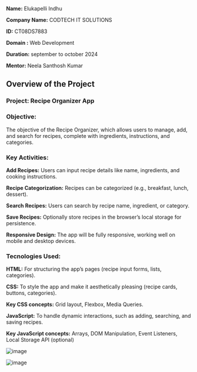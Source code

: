 **Name:**  Elukapelli Indhu

**Company Name:**  CODTECH IT SOLUTIONS

**ID:** CT08DS7883

**Domain :**  Web Development

**Duration:** september to october 2024

**Mentor:**  Neela Santhosh Kumar


## Overview of the Project

### Project: Recipe Organizer App

### Objective: 
The objective of the Recipe Organizer, which allows users to manage, add, and search for recipes, complete with ingredients, instructions, and categories.

### Key Activities:

**Add Recipes:** Users can input recipe details like name, ingredients, and cooking instructions.

**Recipe Categorization:** Recipes can be categorized (e.g., breakfast, lunch, dessert).

**Search Recipes:** Users can search by recipe name, ingredient, or category.

**Save Recipes:** Optionally store recipes in the browser’s local storage for persistence.

**Responsive Design:** The app will be fully responsive, working well on mobile and desktop devices.

### Tecnologies Used:

**HTML:** For structuring the app’s pages (recipe input forms, lists, categories).

**CSS:**  To style the app and make it aesthetically pleasing (recipe cards, buttons, categories).

**Key CSS concepts:** Grid layout, Flexbox, Media Queries.

**JavaScript:**  To handle dynamic interactions, such as adding, searching, and saving recipes.

**Key JavaScript concepts:**  Arrays, DOM Manipulation, Event Listeners, Local Storage API (optional)


![image](https://github.com/user-attachments/assets/f7bef366-6fe4-43f7-a130-a602f249fd9b)

![image](https://github.com/user-attachments/assets/4e36a2be-d98c-4fa5-88af-4f4f4e392f40)

